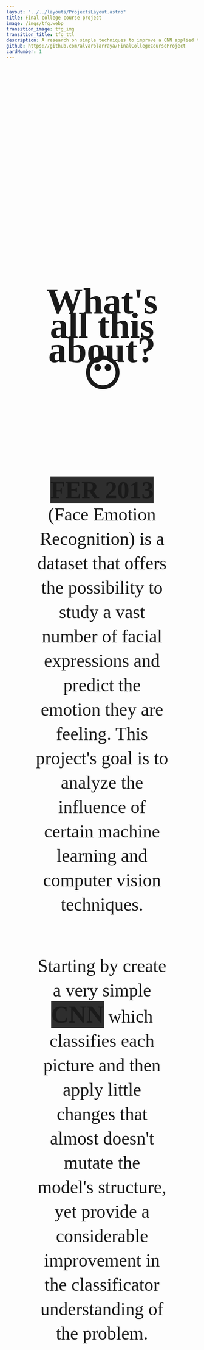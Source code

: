 ```yaml
---
layout: "../../layouts/ProjectsLayout.astro"
title: Final college course project
image: /imgs/tfg.webp
transition_image: tfg_img
transition_title: tfg_ttl
description: A research on simple techniques to improve a CNN applied to FER2013
github: https://github.com/alvarolarraya/FinalCollegeCourseProject
cardNumber: 1
---
```

<h2 class="projectTitles">What's all this about? 😶</h2>

<div><p><b>FER 2013</b> (Face Emotion Recognition) is a dataset that offers the possibility to study a vast number of facial expressions and predict the emotion they are feeling. This project's goal is to analyze the influence of certain machine learning and computer vision techniques.</p><br><p>Starting by create a very simple <b>CNN</b> which classifies each picture and then apply little changes that almost doesn't mutate the model's structure, yet provide a considerable improvement in the classificator understanding of the problem.</p></div>

<h2 class="projectTitles">Techniques analyzed</h2>

<div id="list">
  <p id="list"> ⦿ Transfer learning</p>
  <p id="list"> ⦿ Fine tuning</p>
  <p id="list"> ⦿ Data augmentation</p>
  <p id="list"> ⦿ Label smoothing</p>
  <p id="list"> ⦿ Test time augmentation</p>
</div>

<h2 class="projectTitles">Dataset</h2>

<div>
  <p>All the images are 48x48, in grayscale, the faces are centered similarly and there are seven classes: angry, disgust, fear, happy, sad, surprise and neutral. 28708 examples are to train and 7178 to test.</p>
  <p>As you can see in the sample emotions are ambiguous due to the fact that a face can be classified as more than one emotion and still be correct. Have we got better labels, the model would be much more accurate. To solve this problem I have used besides FER 2013 labels FER 2013+ ones, whom have been made by 10 persons each one voting a class.</p>
  <p>Moreover, some pictures aren't faces, so in FER 2013+ labels we have additional classes that help us clean the dataset. In conclusion, I have worked with two different labels to see how the model and the techniques adapt to these different situations.</p>
  <p>Furthermore it's an unbalanced problem:</p>
  <img src="/imgs/data_barplot.webp">
</div>

<h2 class="projectTitles">Choosing the base model</h2>

<div>
  <p>The perfect model must be fast to do as many experiments as possible and at the same time to have an acceptable precision in its classification. So I tried different configurations</p>
</div>

<h2 class="projectTitles">Implementation  👨🏻‍💻</h2>

<div>
  <p>This models are made with <b>TensorFlow</b>. To see the code firsthand click on the demo at the top of the web.</p>
</div>





<link href='https://fonts.googleapis.com/css?family=Caveat' rel='stylesheet'>
<style>
  .projectTitles{
    text-align: center;
    font-size: 6rem;
    display: block;
    margin: 0 auto;
    width: 70%;   
    line-height: 4rem; 
    font-family: "Caveat";
    padding-bottom:2vh;
    margin-bottom:4vh;
    border-bottom: 3px rgb(var(--accent)) dashed;
    margin-top:15vh;
  }
  p{
    text-align: center;
    font-size: 3rem;
    display: block;
    margin: 0 auto;
    width: 70%;   
    line-height: 4rem; 
    font-family: "Caveat";
    margin-top:2vh;
  }
  b{
    font-size: 4rem;
    background-color: #2E2E2E;
  }
  #playLink{
    text-align: center;
    font-size: 10rem;
    display: block;
    margin: 0 auto;
    width: 70%;   
    text-decoration: none;
    animation: hithere 2.5s infinite;
  }
  @keyframes hithere {
    30% { transform: scale(1.2); }
    40%, 60% { transform: rotate(-20deg) scale(1.2); }
    50% { transform: rotate(20deg) scale(1.2); }
    70% { transform: rotate(0deg) scale(1.2); }
    100% { transform: scale(1); }
  }
  #list{
    text-align: left;
    padding-left:10vw;
    padding-top:1vh;
  }
  img{
    display: block;
    margin-left: auto;
    margin-right: auto;
    margin-top:2vh;
    width: 75vw;
  }
</style>